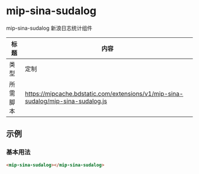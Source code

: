 # mip-sina-sudalog

mip-sina-sudalog 新浪日志统计组件

标题|内容
----|----
类型|定制
所需脚本|https://mipcache.bdstatic.com/extensions/v1/mip-sina-sudalog/mip-sina-sudalog.js

## 示例

### 基本用法
```html
<mip-sina-sudalog></mip-sina-sudalog>
```


